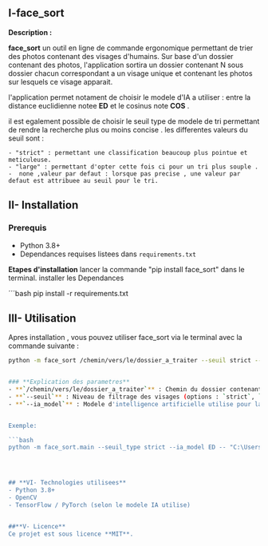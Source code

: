 

## **I-face_sort**

**Description :**

**face_sort** un outil en ligne de commande ergonomique 
permettant de trier des photos contenant des visages d'humains. Sur base d'un dossier 
contenant des photos, l'application sortira un dossier contenant N sous dossier chacun 
correspondant a un visage unique et contenant les photos sur lesquels ce visage apparait.


l'application permet notament de choisir le modele d'IA a utiliser : entre la distance euclidienne notee **ED**
et le cosinus note **COS** .

il est egalement possible de choisir le seuil type de modele de tri permettant de rendre la recherche plus ou moins concise .
les differentes valeurs du seuil sont :

    - "strict" : permettant une classification beaucoup plus pointue et meticuleuse.
    - "large" : permettant d'opter cette fois ci pour un tri plus souple .
    -  none ,valeur par defaut : lorsque pas precise , une valeur par defaut est attribuee au seuil pour le tri.
    

## **II- Installation**

### Prerequis
- Python 3.8+
- Dependances requises listees dans `requirements.txt`

**Etapes d'installation**
lancer la commande "pip install face_sort" dans le terminal.
installer les Dependances

´´´bash
pip install -r requirements.txt



## **III- Utilisation**
Apres installation , vous pouvez utiliser face_sort via le terminal avec la commande suivante :


```bash
python -m face_sort /chemin/vers/le/dossier_a_traiter --seuil strict --modele ED


### **Explication des parametres**
- **`/chemin/vers/le/dossier_a_traiter`** : Chemin du dossier contenant les photos a trier.
- **`--seuil`** : Niveau de filtrage des visages (options : `strict`, `large`, none par defaut).
- **`--ia_model`** : Modele d'intelligence artificielle utilise pour la reconnaissance (`ED`, `COS`).


Exemple:

```bash
python -m face_sort.main --seuil_type strict --ia_model ED -- "C:\Users\X1 Yoga\Desktop\moi\photos_to_test"




## **VI- Technologies utilisees**
- Python 3.8+
- OpenCV
- TensorFlow / PyTorch (selon le modele IA utilise)


##**V- Licence**
Ce projet est sous licence **MIT**. 
